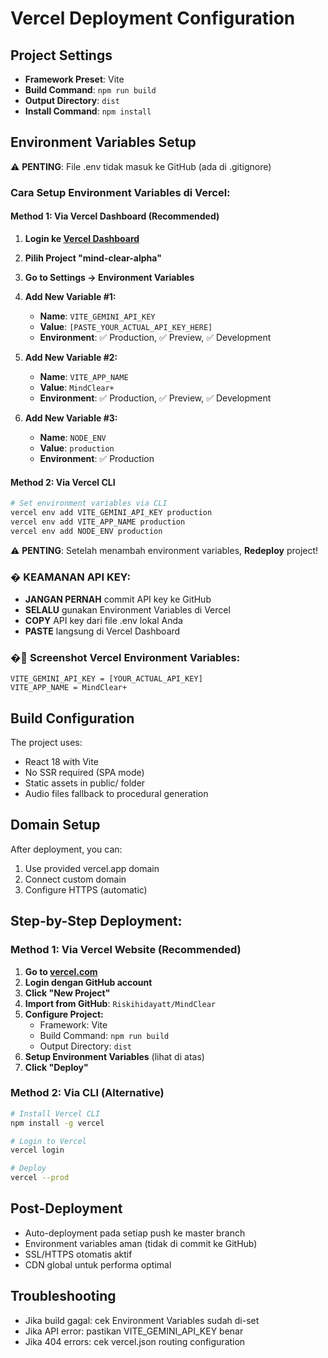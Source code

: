 # Vercel Deployment Configuration

## Project Settings

- **Framework Preset**: Vite
- **Build Command**: `npm run build`
- **Output Directory**: `dist`
- **Install Command**: `npm install`

## Environment Variables Setup

⚠️ **PENTING**: File .env tidak masuk ke GitHub (ada di .gitignore)

### Cara Setup Environment Variables di Vercel:

#### Method 1: Via Vercel Dashboard (Recommended)

1. **Login ke [Vercel Dashboard](https://vercel.com/dashboard)**
2. **Pilih Project "mind-clear-alpha"**
3. **Go to Settings → Environment Variables**
4. **Add New Variable #1:**

   - **Name**: `VITE_GEMINI_API_KEY`
   - **Value**: `[PASTE_YOUR_ACTUAL_API_KEY_HERE]`
   - **Environment**: ✅ Production, ✅ Preview, ✅ Development

5. **Add New Variable #2:**

   - **Name**: `VITE_APP_NAME`
   - **Value**: `MindClear+`
   - **Environment**: ✅ Production, ✅ Preview, ✅ Development

6. **Add New Variable #3:**
   - **Name**: `NODE_ENV`
   - **Value**: `production`
   - **Environment**: ✅ Production

#### Method 2: Via Vercel CLI

```bash
# Set environment variables via CLI
vercel env add VITE_GEMINI_API_KEY production
vercel env add VITE_APP_NAME production
vercel env add NODE_ENV production
```

⚠️ **PENTING**: Setelah menambah environment variables, **Redeploy** project!

### � **KEAMANAN API KEY:**

- **JANGAN PERNAH** commit API key ke GitHub
- **SELALU** gunakan Environment Variables di Vercel
- **COPY** API key dari file .env lokal Anda
- **PASTE** langsung di Vercel Dashboard

### �📸 Screenshot Vercel Environment Variables:

```
VITE_GEMINI_API_KEY = [YOUR_ACTUAL_API_KEY]
VITE_APP_NAME = MindClear+
```

## Build Configuration

The project uses:

- React 18 with Vite
- No SSR required (SPA mode)
- Static assets in public/ folder
- Audio files fallback to procedural generation

## Domain Setup

After deployment, you can:

1. Use provided vercel.app domain
2. Connect custom domain
3. Configure HTTPS (automatic)

## Step-by-Step Deployment:

### Method 1: Via Vercel Website (Recommended)

1. **Go to [vercel.com](https://vercel.com)**
2. **Login dengan GitHub account**
3. **Click "New Project"**
4. **Import from GitHub**: `Riskihidayatt/MindClear`
5. **Configure Project:**
   - Framework: Vite
   - Build Command: `npm run build`
   - Output Directory: `dist`
6. **Setup Environment Variables** (lihat di atas)
7. **Click "Deploy"**

### Method 2: Via CLI (Alternative)

```bash
# Install Vercel CLI
npm install -g vercel

# Login to Vercel
vercel login

# Deploy
vercel --prod
```

## Post-Deployment

- Auto-deployment pada setiap push ke master branch
- Environment variables aman (tidak di commit ke GitHub)
- SSL/HTTPS otomatis aktif
- CDN global untuk performa optimal

## Troubleshooting

- Jika build gagal: cek Environment Variables sudah di-set
- Jika API error: pastikan VITE_GEMINI_API_KEY benar
- Jika 404 errors: cek vercel.json routing configuration
